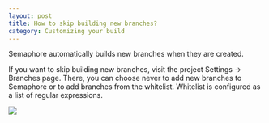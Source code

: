 ```yaml
---
layout: post
title: How to skip building new branches?
category: Customizing your build
---
```


Semaphore automatically builds new branches when they are created.

If you want to skip building new branches, visit the project Settings -> Branches page.
There, you can choose never to add new branches to Semaphore or to add branches
from the whitelist. Whitelist is configured as a list of regular expressions.

<img src="/docs/assets/img/settings/settings-branches.png" class="img-responsive">
